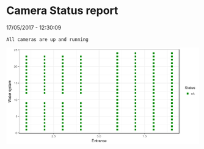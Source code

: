 Camera Status report
================
17/05/2017 - 12:30:09

    All cameras are up and running

![](camreport_files/figure-markdown_github/unnamed-chunk-2-1.png)
